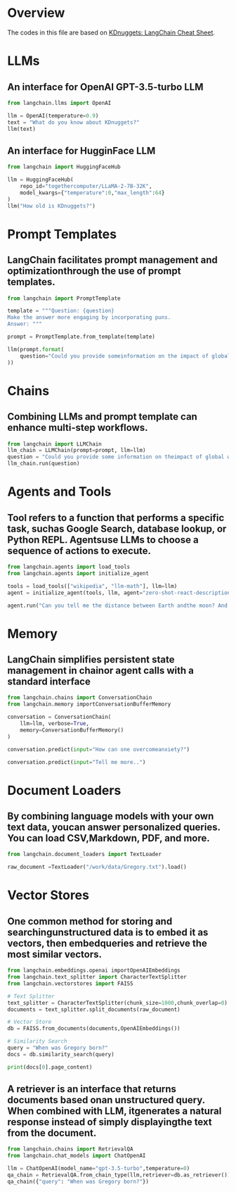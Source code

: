 # Overview 

The codes in this file are based on [KDnuggets: LangChain Cheat Sheet](https://www.kdnuggets.com/2023/08/langchain-cheat-sheet.html).

# LLMs

## An interface for OpenAI GPT-3.5-turbo LLM

```python
from langchain.llms import OpenAI

llm = OpenAI(temperature=0.9)
text = "What do you know about KDnuggets?"
llm(text)
```

## An interface for HugginFace LLM

```python
from langchain import HuggingFaceHub

llm = HuggingFaceHub(
    repo_id="togethercomputer/LLaMA-2-7B-32K",
    model_kwargs={"temperature":0,"max_length":64}
)
llm("How old is KDnuggets?")
```

# Prompt Templates

## LangChain facilitates prompt management and optimizationthrough the use of prompt templates.

```python
from langchain import PromptTemplate

template = """Question: {question}
Make the answer more engaging by incorporating puns.
Answer: """

prompt = PromptTemplate.from_template(template)

llm(prompt.format(
    question="Could you provide someinformation on the impact of global warming?"
))
```

# Chains

## Combining LLMs and prompt template can enhance multi-step workflows.

```python
from langchain import LLMChain
llm_chain = LLMChain(prompt=prompt, llm=llm)
question = "Could you provide some information on theimpact of global warming?"
llm_chain.run(question)
```

# Agents and Tools

## Tool refers to a function that performs a specific task, suchas Google Search, database lookup, or Python REPL. Agentsuse LLMs to choose a sequence of actions to execute.

```python
from langchain.agents import load_tools
from langchain.agents import initialize_agent

tools = load_tools(["wikipedia", "llm-math"], llm=llm)
agent = initialize_agent(tools, llm, agent="zero-shot-react-description", verbose=True)

agent.run("Can you tell me the distance between Earth andthe moon? And could you please convert it into miles?Thank you.")
```

# Memory

## LangChain simplifies persistent state management in chainor agent calls with a standard interface

```python
from langchain.chains import ConversationChain
from langchain.memory importConversationBufferMemory

conversation = ConversationChain(
    llm=llm, verbose=True,
    memory=ConversationBufferMemory()
)

conversation.predict(input="How can one overcomeanxiety?")

conversation.predict(input="Tell me more..")
```

# Document Loaders

## By combining language models with your own text data, youcan answer personalized queries. You can load CSV,Markdown, PDF, and more.

```python
from langchain.document_loaders import TextLoader

raw_document =TextLoader("/work/data/Gregory.txt").load()
```

# Vector Stores

## One common method for storing and searchingunstructured data is to embed it as vectors, then embedqueries and retrieve the most similar vectors.

```python
from langchain.embeddings.openai importOpenAIEmbeddings
from langchain.text_splitter import CharacterTextSplitter
from langchain.vectorstores import FAISS

# Text Splitter
text_splitter = CharacterTextSplitter(chunk_size=1000,chunk_overlap=0)
documents = text_splitter.split_documents(raw_document)

# Vector Store
db = FAISS.from_documents(documents,OpenAIEmbeddings())

# Similarity Search
query = "When was Gregory born?"
docs = db.similarity_search(query)

print(docs[0].page_content)
```

## A retriever is an interface that returns documents based onan unstructured query. When combined with LLM, itgenerates a natural response instead of simply displayingthe text from the document.

```python
from langchain.chains import RetrievalQA
from langchain.chat_models import ChatOpenAI

llm = ChatOpenAI(model_name="gpt-3.5-turbo",temperature=0)
qa_chain = RetrievalQA.from_chain_type(llm,retriever=db.as_retriever())
qa_chain({"query": "When was Gregory born?"})
```
